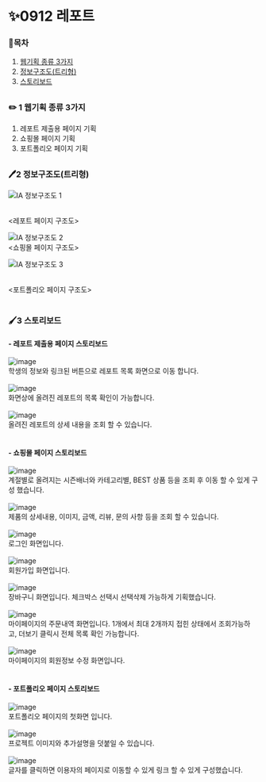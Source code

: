# ✨0912 레포트 
 ###  📙목차 <br/>
1. <a href="https://seungachoi0925.github.io/0912/index.html">웹기획 종류 3가지</a>
2.  <a href="https://seungachoi0925.github.io/0912/home2.html"> 정보구조도(트리형)</a>
3. <a href="https://seungachoi0925.github.io/0912/home3.html">스토리보드</a>

##

 ###  ✏️ 1 웹기획 종류 3가지<br/>
1. 레포트 제출용 페이지 기획
2. 쇼핑몰 페이지 기획
3. 포트폴리오 페이지 기획

##
### 🖊️2 정보구조도(트리형)
  
![IA 정보구조도 1](https://github.com/SEUNGACHOI0925/0912/assets/112832677/db3444c2-6f8a-4470-8698-5a6c8a1e0931)

<br/>
<레포트 페이지 구조도><br/>

![IA 정보구조도 2](https://github.com/SEUNGACHOI0925/0912/assets/112832677/1c415a46-d5c9-4bed-848d-780c1dfe2fd5)
<br/>
<쇼핑몰 페이지 구조도><br/>

![IA 정보구조도 3](https://github.com/SEUNGACHOI0925/0912/assets/112832677/4f469a45-8bd9-4ede-ada3-b665be190f59)

<br/>
<포트폴리오 페이지 구조도><br/><br/>

### 🖌️3 스토리보드
#### - 레포트 제출용 페이지 스토리보드

![image](https://github.com/SEUNGACHOI0925/0912/assets/112832677/37e79f9f-d5f6-44ad-b6fa-1660a99ffd11)<br/>
학생의 정보와 링크된 버튼으로 레포트 목록 화면으로 이동 합니다.<br/><br/>
![image](https://github.com/SEUNGACHOI0925/0912/assets/112832677/423164ba-5dc7-4d6c-b73f-852f5684f0ac)
<br/>
화면상에 올려진 레포트의 목록 확인이 가능합니다.<br/><br/>
![image](https://github.com/SEUNGACHOI0925/0912/assets/112832677/1000b793-1af5-4d31-9518-667cf5d249c2)
<br/>
올려진 레포트의 상세 내용을 조회 할 수 있습니다.<br/><br/>

#### - 쇼핑몰 페이지 스토리보드 <br/>
![image](https://github.com/SEUNGACHOI0925/0912/assets/112832677/5e6869ef-3bf0-41a6-9f63-87b6fd234fc0)
<br/>
계절별로 올려지는 시즌배너와 카테고리별, BEST 상품 등을 조회 후 이동 할 수 있게 구성 했습니다.<br/><br/>
![image](https://github.com/SEUNGACHOI0925/0912/assets/112832677/5c888ad5-769f-4cb9-93b0-34d8f74589d6)
<br/>
제품의 상세내용, 이미지, 금액, 리뷰, 문의 사항 등을 조회 할 수 있습니다.<br/><br/>
![image](https://github.com/SEUNGACHOI0925/0912/assets/112832677/c2cbb267-5e50-4336-82e9-06703d9252b7)
<br/>
로그인 화면입니다.<br/><br/>
![image](https://github.com/SEUNGACHOI0925/0912/assets/112832677/dee71cc7-5aab-41e1-b1a3-08646ac52dc4)
<br/>
회원가입 화면입니다. <br/><br/>
![image](https://github.com/SEUNGACHOI0925/0912/assets/112832677/3b7f266b-4051-4500-a480-28cd6b7b5a56)
<br/>
장바구니 화면입니다. 체크박스 선택시 선택삭제 가능하게 기획했습니다.<br/><br/>
![image](https://github.com/SEUNGACHOI0925/0912/assets/112832677/121ba0e3-a99c-4da4-b699-7ca58bb105ea)
<br/>
마이페이지의 주문내역 화면입니다. 1개에서 최대 2개까지 접힌 상태에서 조회가능하고, 더보기 클릭시 전체 목록 확인 가능합니다.<br/><br/>
![image](https://github.com/SEUNGACHOI0925/0912/assets/112832677/5704a0ff-a4f3-4c53-8bac-f555e5969da5)
<br/>
마이페이지의 회원정보 수정 화면입니다.<br/><br/>


#### - 포트폴리오 페이지 스토리보드<br/>
![image](https://github.com/SEUNGACHOI0925/0912/assets/112832677/16369b3f-ca33-479c-b440-80a783904efa)
<br/>
포트폴리오 페이지의 첫화면 입니다.<br/><br/>
![image](https://github.com/SEUNGACHOI0925/0912/assets/112832677/696c8804-fece-40d7-a1d3-53ca0c658b0e)
<br/>
프로젝트 이미지와 추가설명을 덧붙일 수 있습니다.<br/><br/>
![image](https://github.com/SEUNGACHOI0925/0912/assets/112832677/b4bcfbb1-5205-487a-afd8-60a46b72f87c)
<br/>
글자를 클릭하면 이용자의 페이지로 이동할 수 있게 링크 할 수 있게 구성했습니다.<br/><br/>



